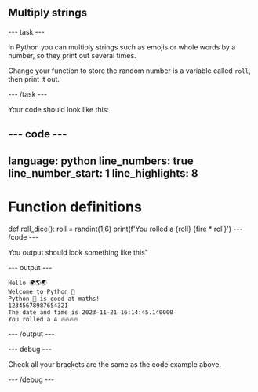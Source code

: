 <h2 class="c-project-heading--task">Multiply strings</h2>

--- task ---

In Python you can multiply strings such as emojis or whole words by a number, so they print out several times.

Change your function to store the random number is a variable called `roll`, then print it out.

--- /task ---

Your code should look like this:

--- code ---
---
language: python
line_numbers: true
line_number_start: 1
line_highlights: 8
---
# Function definitions        
def roll_dice():
    roll = randint(1,6)
    print(f'You rolled a {roll} {fire * roll}')
--- /code ---

You output should look something like this"

--- output ---

```
Hello 🌍🌎🌏
Welcome to Python 🐍
Python 🐍 is good at maths!
12345678987654321
The date and time is 2023-11-21 16:14:45.140000
You rolled a 4 🔥🔥🔥🔥
```

--- /output ---

--- debug ---

Check all your brackets are the same as the code example above.

--- /debug ---
